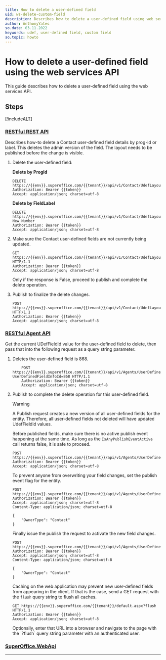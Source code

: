 ```yaml
---
title: How to delete a user-defined field
uid: ws-delete-custom-field
description: Describes how to delete a user-defined field using web services
author: AnthonyYates
so.date: 03.11.2022
keywords: udef, user-defined field, custom field
so.topic: howto
---
```


# How to delete a user-defined field using the web services API

This guide describes how to delete a user-defined field using the web services API.

## Steps

[!include[ALT](includes/how-to-guide-steps-intro.md)]

### [RESTful REST API](#tab/delete-rest)

Describes how-to delete a Contact user-defined field details by prog-id or label. This deletes the admin version of the field. The layout needs to be published before the change is visible.

1. Delete the user-defined field:

    **Delete by ProgId**

    ```http
    DELETE https://{{env}}.superoffice.com/{{tenant}}/api/v1/Contact/UdefLayout/SuperOffice:11
    Authorization: Bearer {{token}}
    Accept: application/json; charset=utf-8
    ```

    **Delete by FieldLabel**

    ```http
    DELETE https://{{env}}.superoffice.com/{{tenant}}/api/v1/Contact/UdefLayout/My New Number
    Authorization: Bearer {{token}}
    Accept: application/json; charset=utf-8
    ```

1. Make sure the Contact user-defined fields are not currently being updated.

    ```http
    GET https://{{env}}.superoffice.com/{{tenant}}/api/v1/Contact/UdefLayout/Publish HTTP/1.1
    Authorization: Bearer {{token}}
    Accept: application/json; charset=utf-8
    ```

    Only if the response is False, proceed to publish and complete the delete operation.

1. Publish to finalize the delete changes.

    ```http
    POST https://{{env}}.superoffice.com/{{tenant}}/api/v1/Contact/UdefLayout/Publish HTTP/1.1
    Authorization: Bearer {{token}}
    Accept: application/json; charset=utf-8
    ```

### [RESTful Agent API](#tab/delete-agent)

Get the current UDefFieldId value for the user-defined field to delete, then pass that into the following request as a query string parameter.

1. Deletes the user-defined field is 868.

    ```http
        POST https://{{env}}.superoffice.com/{{tenant}}/api/v1/Agents/UserDefinedFieldInfo/DeleteUserDefinedFieldInfo?UserDefinedFieldInfoId=868 HTTP/1.1
        Authorization: Bearer {{token}}
        Accept: application/json; charset=utf-8
    ```

1. Publish to complete the delete operation for this user-defined field.

    > [!WARNING]
    > A Publish request creates a new version of all user-defined fields for the entity. Therefore, all user-defined fields not deleted will have updated UdefFieldId values.

    Before published fields, make sure there is no active publish event happening at the same time. As long as the `IsAnyPublishEventActive` call returns false, it is safe to proceed.

    ```http
    POST https://{{env}}.superoffice.com/{{tenant}}/api/v1/Agents/UserDefinedFieldInfo/IsAnyPublishEventActive
    Authorization: Bearer {{token}}
    Accept: application/json; charset=utf-8
    ```

    To prevent anyone from overwriting your field changes, set the publish event flag for the entity.

    ```http
    POST https://{{env}}.superoffice.com/{{tenant}}/api/v1/Agents/UserDefinedFieldInfo/SetPublishStartSystemEvent
    Authorization: Bearer {{token}}
    Accept: application/json; charset=utf-8
    Content-Type: application/json; charset=utf-8

    {
        "OwnerType": "Contact"
    }
    ```

    Finally issue the publish the request to activate the new field changes.

    ```http
    POST https://{{env}}.superoffice.com/{{tenant}}/api/v1/Agents/UserDefinedFieldInfo/Publish
    Authorization: Bearer {{token}}
    Accept: application/json; charset=utf-8
    Content-Type: application/json; charset=utf-8

    {
        "OwnerType": "Contact"
    }
    ```

    Caching on the web application may prevent new user-defined fields from appearing in the client. If that is the case, send a GET request with the `flush` query string to flush all caches.

    ```http
    GET https://{{env}}.superoffice.com/{{tenant}}/default.aspx?flush HTTP/1.1
    Authorization: Bearer {{token}}
    Accept: application/json; charset=utf-8
    ```

    Optionally, enter that URL into a browser and navigate to the page with the ´?flush´ query string parameter with an authenticated user.

### [SuperOffice.WebApi](#tab/delete-webapi)

***

<!-- 
How to write good how-to guides 

- Provide a series of steps​
- Focus on results​
- Solve a problem​
- Don’t explain concepts, link to them​
- Allow for some flexibility, point out more ways to do same thing​
- Leave things out – start and end where it seems appropriate​
- Bloated how-to guides don’t help the reader get speedy solution​
- Name them well
-->